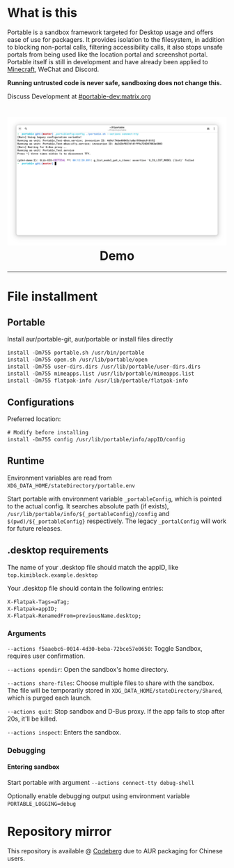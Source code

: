 # What is this
Portable is a sandbox framework targeted for Desktop usage and offers ease of use for packagers. It provides isolation to the filesystem, in addition to blocking non-portal calls, filtering accessibility calls, it also stops unsafe portals from being used like the location portal and screenshot portal. Portable itself is still in development and have already been applied to [Minecraft](https://github.com/Kimiblock/moeOS.config/blob/master/usr/bin/mcLaunch), WeChat and Discord.

**Running untrusted code is never safe, sandboxing does not change this.**

Discuss Development at [#portable-dev:matrix.org](https://matrix.to/#/#portable-dev:matrix.org)

<h1 align="center">
  <img src="https://raw.githubusercontent.com/Kraftland/portable/refs/heads/master/example.webp" alt="The Portable Project" width="1024" />
  <br>
  Demo
  <br>
</h1>

---

# File installment

## Portable

Install aur/portable-git, aur/portable or install files directly

```
install -Dm755 portable.sh /usr/bin/portable
install -Dm755 open.sh /usr/lib/portable/open
install -Dm755 user-dirs.dirs /usr/lib/portable/user-dirs.dirs
install -Dm755 mimeapps.list /usr/lib/portable/mimeapps.list
install -Dm755 flatpak-info /usr/lib/portable/flatpak-info
```

## Configurations


Preferred location:

```
# Modify before installing
install -Dm755 config /usr/lib/portable/info/appID/config
```

## Runtime

Environment variables are read from `XDG_DATA_HOME/stateDirectory/portable.env`

Start portable with environment variable `_portableConfig`, which is pointed to the actual config. It searches absolute path (if exists), `/usr/lib/portable/info/${_portableConfig}/config` and `$(pwd)/${_portableConfig}` respectively. The legacy `_portalConfig` will work for future releases.

## .desktop requirements

The name of your .desktop file should match the appID, like `top.kimiblock.example.desktop`

Your .desktop file should contain the following entries:

```
X-Flatpak-Tags=aTag;
X-Flatpak=appID;
X-Flatpak-RenamedFrom=previousName.desktop;
```

### Arguments

`--actions f5aaebc6-0014-4d30-beba-72bce57e0650`: Toggle Sandbox, requires user confirmation.

`--actions opendir`: Open the sandbox's home directory.

`--actions share-files`: Choose multiple files to share with the sandbox. The file will be temporarily stored in `XDG_DATA_HOME/stateDirectory/Shared`, which is purged each launch.

`--actions quit`: Stop sandbox and D-Bus proxy. If the app fails to stop after 20s, it'll be killed.

`--actions inspect`: Enters the sandbox.

### Debugging

#### Entering sandbox
Start portable with argument `--actions connect-tty debug-shell`

Optionally enable debugging output using environment variable `PORTABLE_LOGGING=debug`

# Repository mirror
This repository is available @ [Codeberg](https://codeberg.org/Kimiblock/portable) due to AUR packaging for Chinese users.
